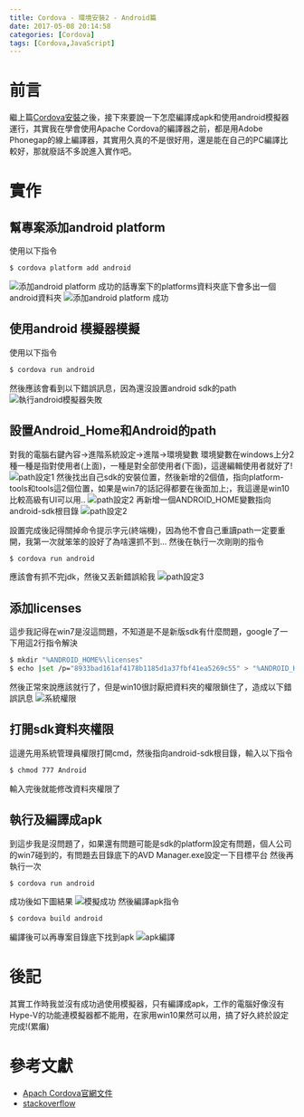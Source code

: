 ```yaml
---
title: Cordova - 環境安裝2 - Android篇
date: 2017-05-08 20:14:58
categories: [Cordova]
tags: [Cordova,JavaScript]
---
```

# 前言
繼上篇[Cordova安裝](https://homura0731.github.io/2017/04/Cordova-Set_up/)之後，接下來要說一下怎麼編譯成apk和使用android模擬器運行，其實我在學會使用Apache Cordova的編譯器之前，都是用Adobe Phonegap的線上編譯器，其實用久真的不是很好用，還是能在自己的PC編譯比較好，那就廢話不多說進入實作吧。

# 實作
## 幫專案添加android platform
使用以下指令
``` bash
$ cordova platform add android
```
![添加android platform](1.png)
成功的話專案下的platforms資料夾底下會多出一個android資料夾
![添加android platform 成功](2.png)
## 使用android 模擬器模擬
使用以下指令
``` bash
$ cordova run android
```
然後應該會看到以下錯誤訊息，因為還沒設置android sdk的path
![執行android模擬器失敗](3.png)
## 設置Android_Home和Android的path
對我的電腦右鍵內容->進階系統設定->進階->環境變數
環境變數在windows上分2種一種是指對使用者(上面)，一種是對全部使用者(下面)，這邊編輯使用者就好了!
![path設定1](4.png)
然後找出自己sdk的安裝位置，然後新增的2個值，指向platform-tools和tools這2個位置，如果是win7的話記得都要在後面加上;，我這邊是win10比較高級有UI可以用..
![path設定2](5.png)
再新增一個ANDROID_HOME變數指向android-sdk根目錄
![path設定2](6.png)

設置完成後記得關掉命令提示字元(終端機)，因為他不會自己重讀path一定要重開，我第一次就笨笨的設好了為啥還抓不到...
然後在執行一次剛剛的指令
``` bash
$ cordova run android
```
應該會有抓不完jdk，然後又丟新錯誤給我
![path設定3](7.png)
## 添加licenses
這步我記得在win7是沒這問題，不知道是不是新版sdk有什麼問題，google了一下用這2行指令解決
``` bash
$ mkdir "%ANDROID_HOME%\licenses"
$ echo |set /p="8933bad161af4178b1185d1a37fbf41ea5269c55" > "%ANDROID_HOME%\licenses\android-sdk-license"
```
然後正常來說應該就行了，但是win10很討厭把資料夾的權限鎖住了，造成以下錯誤訊息
![系統權限](8.png)
## 打開sdk資料夾權限
這邊先用系統管理員權限打開cmd，然後指向android-sdk根目錄，輸入以下指令
``` bash
$ chmod 777 Android
```
輸入完後就能修改資料夾權限了

## 執行及編譯成apk
到這步我是沒問題了，如果還有問題可能是sdk的platform設定有問題，個人公司的win7碰到的，有問題去目錄底下的AVD Manager.exe設定一下目標平台
然後再執行一次
``` bash
$ cordova run android
```
成功後如下圖結果
![模擬成功](9.png)
然後編譯apk指令
``` bash
$ cordova build android
```
編譯後可以再專案目錄底下找到apk
![apk編譯](10.png)

# 後記
其實工作時我並沒有成功過使用模擬器，只有編譯成apk，工作的電腦好像沒有Hype-V的功能連模擬器都不能用，在家用win10果然可以用，搞了好久終於設定完成!(累癱)

# 參考文獻
- [Apach Cordova官網文件](https://cordova.apache.org/docs/en/latest/guide/platforms/android/index.html)
- [stackoverflow](http://stackoverflow.com/questions/40383323/cant-accept-license-agreement-android-sdk-platform-24)
